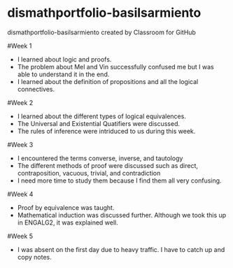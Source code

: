 # dismathportfolio-basilsarmiento
dismathportfolio-basilsarmiento created by Classroom for GitHub

#Week 1
- I learned about logic and proofs.
- The problem about Mel and Vin successfully confused me but I was able to understand it in the end.
- I learned about the definition of propositions and all the logical connectives.

#Week 2
- I learned about the different types of logical equivalences.
- The Universal and Existential Quatifiers were discussed.
- The rules of inference were intriduced to us during this week.

#Week 3
- I encountered the terms converse, inverse, and tautology
- The different methods of proof were discussed such as direct, contraposition, vacuous, trivial, and contradiction
- I need more time to study them because I find them all very confusing.

#Week 4
- Proof by equivalence was taught. 
- Mathematical induction was discussed further. Although we took this up in ENGALG2, it was explained well.

#Week 5
- I was absent on the first day due to heavy traffic. I have to catch up and copy notes.
